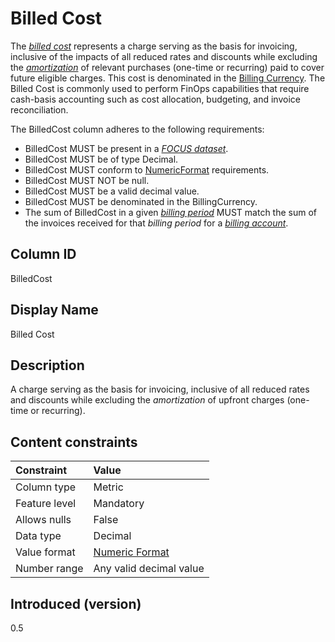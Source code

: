 # Billed Cost

The [*billed cost*](#glossary:billed-cost) represents a charge serving as the basis for invoicing, inclusive of the impacts of all reduced rates and discounts while excluding the [*amortization*](#glossary:amortization) of relevant purchases (one-time or recurring) paid to cover future eligible charges. This cost is denominated in the [Billing Currency](#billingcurrency). The Billed Cost is commonly used to perform FinOps capabilities that require cash-basis accounting such as cost allocation, budgeting, and invoice reconciliation.

The BilledCost column adheres to the following requirements:

* BilledCost MUST be present in a [*FOCUS dataset*](#glossary:FOCUS-dataset).
* BilledCost MUST be of type Decimal.
* BilledCost MUST conform to [NumericFormat](#numericformat) requirements.
* BilledCost MUST NOT be null.
* BilledCost MUST be a valid decimal value.
* BilledCost MUST be denominated in the BillingCurrency.
* The sum of BilledCost in a given [*billing period*](#glossary:billing-period) MUST match the sum of the invoices received for that *billing period* for a [*billing account*](#glossary:billing-account).

## Column ID

BilledCost

## Display Name

Billed Cost

## Description

A charge serving as the basis for invoicing, inclusive of all reduced rates and discounts while excluding the *amortization* of upfront charges (one-time or recurring).

## Content constraints

|    Constraint   |      Value              |
|:----------------|:------------------------|
| Column type     | Metric                  |
| Feature level   | Mandatory               |
| Allows nulls    | False                   |
| Data type       | Decimal                 |
| Value format    | [Numeric Format](#numericformat) |
| Number range    | Any valid decimal value |

## Introduced (version)

0.5
